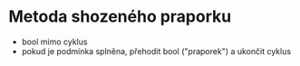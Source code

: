 # Metoda shozeného praporku
- bool mimo cyklus
- pokud je podmínka splněna, přehodit bool ("praporek") a ukončit cyklus